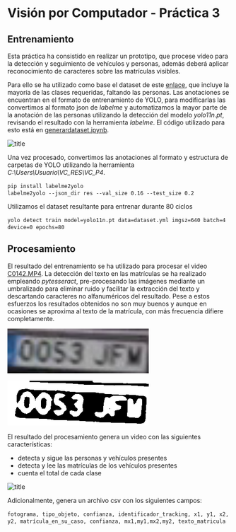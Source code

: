 # Visión por Computador - Práctica 3

## Entrenamiento

Esta práctica ha consistido en realizar un prototipo, que procese vídeo para la detección y seguimiento de vehículos y personas, además deberá aplicar reconocimiento de caracteres sobre las matrículas visibles.

Para ello se ha utilizado como base el dataset de este [enlace](https://datasetninja.com/traffic-vehicles-object-detection), que incluye la mayoría de las clases requeridas, faltando las personas. Las anotaciones se encuentran en el formato de entrenamiento de YOLO, para modificarlas las convertimos al formato json de *labelme* y automatizamos la mayor parte de la anotación de las personas utilizando la detección del modelo *yolo11n.pt*, revisando el resultado con la herramienta *labelme*. El código utilizado para esto está en [generardataset.ipynb](generardataset.ipynb).

![title](labelme1.png)

Una vez procesado, convertimos las anotaciones al formato y estructura de carpetas de YOLO utilizando la herramienta *C:\Users\Usuario\VC_RES\VC_P4*.

```Anaconda Prompt
pip install labelme2yolo
labelme2yolo --json_dir res --val_size 0.16 --test_size 0.2
```

Utilizamos el dataset resultante para entrenar durante 80 ciclos

```Anaconda Prompt
yolo detect train model=yolo11n.pt data=dataset.yml imgsz=640 batch=4 device=0 epochs=80
```

## Procesamiento

El resultado del entrenamiento se ha utilizado para procesar el video [C0142.MP4](C0142.MP4). La detección del texto en las matrículas se ha realizado empleando *pytesseract*, pre-procesando las imágenes mediante un umbralizado para eliminar ruido y facilitar la extracción del texto y descartando caracteres no alfanuméricos del resultado. Pese a estos esfuerzos los resultados obtenidos no son muy buenos y aunque en ocasiones se aproxima al texto de la matrícula, con más frecuencia difiere completamente.

![title](Mat.png)

![title](MatUmbral.png)

El resultado del procesamiento genera un video con las siguientes características:
- detecta y sigue las personas y vehículos presentes
- detecta y lee las matrículas de los vehículos presentes
- cuenta el total de cada clase

![title](procesado.png)

Adicionalmente, genera un archivo csv con los siguientes campos:

```CSV
fotograma, tipo_objeto, confianza, identificador_tracking, x1, y1, x2, y2, matrícula_en_su_caso, confianza, mx1,my1,mx2,my2, texto_matricula
```